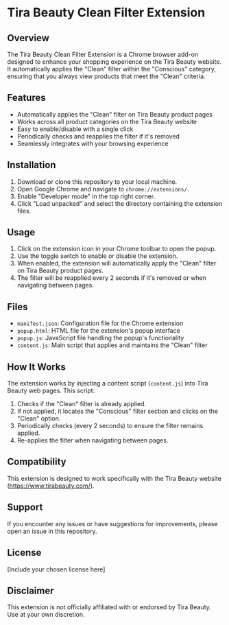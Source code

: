 # Tira Beauty Clean Filter Extension

## Overview

The Tira Beauty Clean Filter Extension is a Chrome browser add-on designed to enhance your shopping experience on the Tira Beauty website. It automatically applies the "Clean" filter within the "Conscious" category, ensuring that you always view products that meet the "Clean" criteria.

## Features

- Automatically applies the "Clean" filter on Tira Beauty product pages
- Works across all product categories on the Tira Beauty website
- Easy to enable/disable with a single click
- Periodically checks and reapplies the filter if it's removed
- Seamlessly integrates with your browsing experience

## Installation

1. Download or clone this repository to your local machine.
2. Open Google Chrome and navigate to `chrome://extensions/`.
3. Enable "Developer mode" in the top right corner.
4. Click "Load unpacked" and select the directory containing the extension files.

## Usage

1. Click on the extension icon in your Chrome toolbar to open the popup.
2. Use the toggle switch to enable or disable the extension.
3. When enabled, the extension will automatically apply the "Clean" filter on Tira Beauty product pages.
4. The filter will be reapplied every 2 seconds if it's removed or when navigating between pages.

## Files

- `manifest.json`: Configuration file for the Chrome extension
- `popup.html`: HTML file for the extension's popup interface
- `popup.js`: JavaScript file handling the popup's functionality
- `content.js`: Main script that applies and maintains the "Clean" filter

## How It Works

The extension works by injecting a content script (`content.js`) into Tira Beauty web pages. This script:

1. Checks if the "Clean" filter is already applied.
2. If not applied, it locates the "Conscious" filter section and clicks on the "Clean" option.
3. Periodically checks (every 2 seconds) to ensure the filter remains applied.
4. Re-applies the filter when navigating between pages.

## Compatibility

This extension is designed to work specifically with the Tira Beauty website (https://www.tirabeauty.com/).

## Support

If you encounter any issues or have suggestions for improvements, please open an issue in this repository.

## License

[Include your chosen license here]

## Disclaimer

This extension is not officially affiliated with or endorsed by Tira Beauty. Use at your own discretion.

